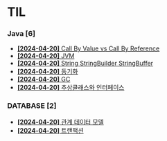 # TIL
 
### Java [6]
- [**[2024-04-20]**  Call By Value vs Call By Reference](https://github.com/A-lass/TIL/blob/main/Java/Call_By_Value_vs_Call_By_Reference.md)
- [**[2024-04-20]**  JVM](https://github.com/A-lass/TIL/blob/main/Java/JVM.md)
- [**[2024-04-20]**  String StringBuilder StringBuffer](https://github.com/A-lass/TIL/blob/main/Java/String_StringBuilder_StringBuffer.md)
- [**[2024-04-20]**  동기화](https://github.com/A-lass/TIL/blob/main/Java/동기화.md)
- [**[2024-04-20]**  GC](https://github.com/A-lass/TIL/blob/main/Java/GC.md)
- [**[2024-04-20]**  추상클래스와 인터페이스](https://github.com/A-lass/TIL/blob/main/Java/추상클래스와_인터페이스.md)
### DATABASE [2]
- [**[2024-04-20]**  관계 데이터 모델](https://github.com/A-lass/TIL/blob/main/DATABASE/관계_데이터_모델.md)
- [**[2024-04-20]**  트랜잭션](https://github.com/A-lass/TIL/blob/main/DATABASE/트랜잭션.md)
